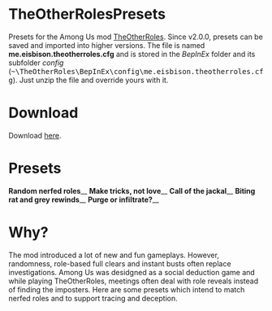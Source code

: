 # TheOtherRolesPresets
Presets for the Among Us mod <a href= https://github.com/Eisbison/TheOtherRoles>TheOtherRoles</a>.
Since v2.0.0, presets can be saved and imported into higher versions.
The file is named <b>me.eisbison.theotherroles.cfg</b> and is stored in the <i>BepInEx</i> folder and its subfolder <i>config</i> (<tt>~\TheOtherRoles\BepInEx\config\me.eisbison.theotherroles.cfg</tt>).
Just unzip the file and override yours with it.

# Download
Download [here](https://github.com/Epigo14/TheOtherRolesPresets/files/6359911/me.eisbison.theotherroles.cfg.zip).

# Presets
<b>Random nerfed roles</b>__
<b>Make tricks, not love</b>__
<b>Call of the jackal</b>__
<b>Biting rat and grey rewinds</b>__
<b>Purge or infiltrate?</b>__

# Why?
The mod introduced a lot of new and fun gameplays. However, randomness, role-based full clears and instant busts often replace investigations.
Among Us was desidgned as a social deduction game and while playing TheOtherRoles, meetings often deal with role reveals instead of finding the imposters.
Here are some presets which intend to match nerfed roles and to support tracing and deception.

